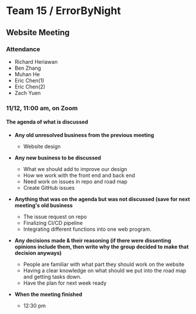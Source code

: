 # Team 15 / ErrorByNight
## Website Meeting 
### Attendance
- Richard Heriawan
- Ben Zhang
- Muhan He
- Eric Chen(1)
- Eric Chen(2)
- Zach Yuen
  
### 11/12,  11:00 am, on Zoom
  
#### The agenda of what is discussed
- **Any old unresolved business from the previous meeting**
    - Website design
- **Any new business to be discussed**
    - What we should add to improve our design 
    - How we work with the front end and back end
    - Need work on issues in repo and road map
    - Create GitHub issues

- **Anything that was on the agenda but was not discussed (save for next meeting's old business**
    - The issue request on repo
    - Finalizing CI/CD pipeline
    - Integrating different functions into one web program.
   
 
- **Any decisions made & their reasoning (if there were dissenting opinions include them, then write why the group decided to make that decision anyways)**
    - People are familiar with what part they should work on the website
    - Having a clear knowledge on what should we put into the road map and getting tasks down.
    - Have the plan for next week ready
    
- **When the meeting finished**
    - 12:30 pm
